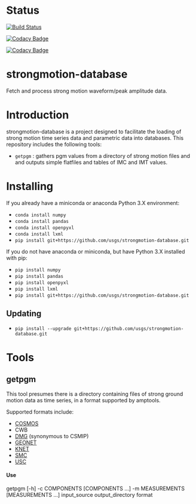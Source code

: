 Status
=======
[![Build Status](https://travis-ci.org/usgs/strongmotion-database.svg?branch=master)](https://travis-ci.org/usgs/strongmotion-database)

[![Codacy Badge](https://api.codacy.com/project/badge/Grade/552718dc32df4218b2037084f9143702)](https://www.codacy.com/app/hschovanec-usgs/strongmotion-database?utm_source=github.com&amp;utm_medium=referral&amp;utm_content=usgs/strongmotion-database&amp;utm_campaign=Badge_Grade)

[![Codacy Badge](https://api.codacy.com/project/badge/Coverage/552718dc32df4218b2037084f9143702)](https://www.codacy.com/app/hschovanec-usgs/strongmotion-database?utm_source=github.com&utm_medium=referral&utm_content=usgs/strongmotion-database&utm_campaign=Badge_Coverage)


strongmotion-database
=====

Fetch and process strong motion waveform/peak amplitude data.

# Introduction

strongmotion-database is a project designed to facilitate the loading of
strong motion time series data and parametric data into databases.
This repository includes the following tools:

 * `getpgm` : gathers pgm values from a directory of strong motion files and
and outputs simple flatfiles and tables of IMC and IMT values.

# Installing

If you already have a miniconda or anaconda Python 3.X environment:

 - `conda install numpy`
 - `conda install pandas`
 - `conda install openpyxl`
 - `conda install lxml`
 - `pip install git+https://github.com/usgs/strongmotion-database.git`

If you do not have anaconda or miniconda, but have Python 3.X installed with pip:
 - `pip install numpy`
 - `pip install pandas`
 - `pip install openpyxl`
 - `pip install lxml`
 - `pip install git+https://github.com/usgs/strongmotion-database.git`

## Updating

 - `pip install --upgrade git+https://github.com/usgs/strongmotion-database.git`

# Tools

## getpgm

This tool presumes there is a directory containing files of strong ground
motion data as time series, in a format supported by amptools.

Supported formats include:
- [COSMOS](https://strongmotioncenter.org/vdc/cosmos_format_1_20.pdf
)
- CWB
- [DMG](ftp://ftp.consrv.ca.gov/pub/dmg/csmip/Formats/DMGformat85.pdf
) (synonymous to CSMIP)
- [GEONET](https://www.geonet.org.nz/data/supplementary/strong_motion_file_formats)
- [KNET](http://www.kyoshin.bosai.go.jp/kyoshin/man/knetform_en.html
)
- [SMC](https://escweb.wr.usgs.gov/nsmp-data/smcfmt.html
)
- [USC](https://strongmotioncenter.org/vdc/USC_Vol1Format.txt)

#### Use
getpgm [-h] -c COMPONENTS [COMPONENTS ...] -m MEASUREMENTS
              [MEASUREMENTS ...]
              input_source output_directory format
